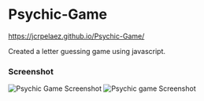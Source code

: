 # Psychic-Game

https://jcrpelaez.github.io/Psychic-Game/

Created a letter guessing game using javascript.

### Screenshot

![Psychic Game Screenshot](https://raw.github.com/Jcrpelaez/Psychic-Game/master/screenshots/Psychic-Game.png)
![Psychic game Screenshot](https://raw.gitbub.com/Jcrpelaez/Psychic-Game/assets/images/ScreenShot2019-12-19at11.15.30AM.png)

